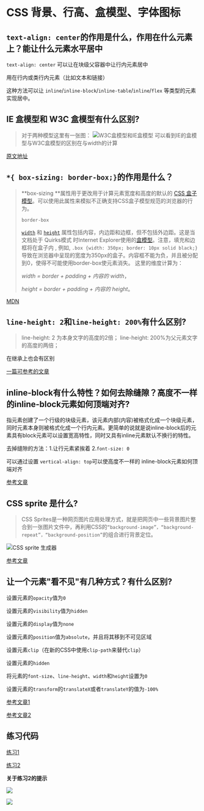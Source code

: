 # CSS 背景、行高、盒模型、字体图标

## `text-align: center`的作用是什么，作用在什么元素上？能让什么元素水平居中

`text-align: center` 可以让在块级父容器中让行内元素居中

用在行内或类行内元素（比如文本和链接）

这种方法可以让 `inline`/`inline-block`/`inline-table`/`inline`/`flex` 等类型的元素实现居中。

## IE 盒模型和 W3C 盒模型有什么区别?

>对于两种模型这里有一张图： 
>![W3C盒模型和IE盒模型](http://img.blog.csdn.net/20150629102231720) 
>可以看到IE的盒模型与W3C盒模型的区别在与width的计算

[原文地址](http://blog.csdn.net/sunhengzhe/article/details/46679595)

## `*{ box-sizing: border-box;}`的作用是什么？

>**box-sizing **属性用于更改用于计算元素宽度和高度的默认的 [CSS 盒子模型](https://developer.mozilla.org/en-US/docs/CSS/Box_model)。可以使用此属性来模拟不正确支持CSS盒子模型规范的浏览器的行为。
>
>`border-box`
>
> [`width`](https://developer.mozilla.org/zh-CN/docs/Web/CSS/width) 和 [`height`](https://developer.mozilla.org/zh-CN/docs/Web/CSS/height) 属性包括内容，内边距和边框，但不包括外边距。这是当文档处于 Quirks模式 时Internet Explorer使用的[盒模型](https://developer.mozilla.org/en-US/docs/CSS/Box_model)。注意，填充和边框将在盒子内 , 例如, `.box {width: 350px; border: 10px solid black;} `导致在浏览器中呈现的宽度为350px的盒子。内容框不能为负，并且被分配到0，使得不可能使用border-box使元素消失。
>这里的维度计算为：
>
>*width = border + padding + 内容的  width*，
>
>*height = border + padding + 内容的 height*。

[MDN](https://developer.mozilla.org/zh-CN/docs/Web/CSS/box-sizing)

## `line-height: 2`和`line-height: 200%`有什么区别?

>line-height: 2 为本身文字的高度的2倍； 
>line-height: 200%为父元素文字的高度的两倍； 

在继承上也会有区别

[一篇可参考的文章](http://www.jianshu.com/p/9befd828e0b5)

## inline-block有什么特性？如何去除缝隙？高度不一样的inline-block元素如何顶端对齐?

指元素创建了一个行级的块级元素，该元素内部(内容)被格式化成一个块级元素，同时元素本身则被格式化成一个行内元素。更简单的说就是说inline-block后的元素具有block元素可以设置宽高特性，同时又具有inline元素默认不换行的特性。

去掉缝隙的方法：1.让行元素紧挨着 2.`font-size: 0`

可以通过设置 `vertical-align: top`可以使高度不一样的 inline-block元素如何顶端对齐

[参考文章](http://www.cnblogs.com/tugenhua0707/p/4161716.html)

## CSS sprite 是什么?

>CSS Sprites是一种网页图片应用处理方式，就是把网页中一些背景图片整合到一张图片文件中，再利用CSS的`“background-image”，“background- repeat”，“background-position”`的组合进行背景定位。 

![CSS sprite 生成器](https://ooo.0o0.ooo/2017/05/28/592a47703c3fd.png)

[参考文章](http://blog.csdn.net/u012396955/article/details/53927115)

## 让一个元素"看不见"有几种方式？有什么区别?

设置元素的`opacity`值为`0`

设置元素的`visibility`值为`hidden`

设置元素的`display`值为`none`

设置元素的`position`值为`absolute`，并且将其移到不可见区域

设置元素`clip`（在新的CSS中使用`clip-path`来替代`clip`）

设置元素的`hidden`

将元素的`font-size`、`line-height`、`width`和`height`设置为`0`

设置元素的`transform`的`translateX`或者`translateY`的值为`-100%`

[参考文章1](https://www.w3cplus.com/css/hidden-dom-element.html)

[参考文章2](https://75team.com/post/five-ways-to-hide-elements-in-css.html)

## 练习代码

[练习1](https://jsbin.com/kaqomab/1/edit?html,css,output)

[练习2](http://jsbin.com/limosim/2/edit?html,css,output)

**关于练习2的提示**

![](https://ooo.0o0.ooo/2017/05/28/592a7034808d9.png)

![](https://ooo.0o0.ooo/2017/05/28/592a7034826ef.png)